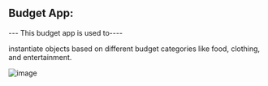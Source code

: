 
## Budget App:

--- This budget app is used to----

 instantiate objects based on different budget categories like food, clothing, and entertainment. 

![image](https://user-images.githubusercontent.com/75100642/147188448-23a3a2e7-cc54-4db1-9dc1-b3c8478d80ee.png)
